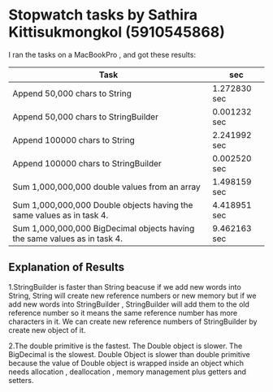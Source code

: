
# Stopwatch tasks by Sathira Kittisukmongkol (5910545868)


I ran the tasks on a MacBookPro , and got these results:

Task 							| sec
--------------------------------------------------------|-----
Append 50,000 chars to String 				| 1.272830 sec
Append 50,000 chars to StringBuilder 			| 0.001232 sec
Append 100000 chars to String 				| 2.241992 sec
Append 100000 chars to StringBuilder			| 0.002520 sec
Sum 1,000,000,000 double values from an array 		| 1.498159 sec
Sum 1,000,000,000 Double objects having the same values as in task 4.		| 4.418951 sec
Sum 1,000,000,000 BigDecimal objects having the same values as in task 4.  	| 9.462163 sec


## Explanation of Results
1.StringBuilder is faster than String beacuse if we add new words into String, String  will create new reference numbers or new memory but if we add new words into StringBuilder , StringBuilder will add them to the old reference number so it means the same reference number has more characters in it. We can create new reference numbers of StringBuilder by create new object of it.





2.The double primitive is the fastest. The Double object is slower. The BigDecimal is the slowest. Double Object is slower than double primitive because the value of Double object is wrapped inside an object which needs allocation , deallocation , memory management plus getters and setters. 
